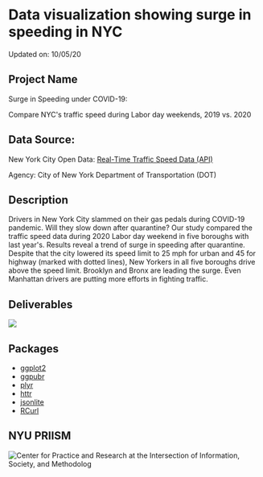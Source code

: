 # Data visualization showing surge in speeding in NYC

Updated on: 10/05/20

## Project Name

Surge in Speeding under COVID-19:

Compare NYC's traffic speed during Labor day weekends, 2019 vs. 2020

## Data Source: 

New York City Open Data: [Real-Time Traffic Speed Data (API)](https://data.cityofnewyork.us/Transportation/DOT-Traffic-Speeds-NBE/i4gi-tjb9)

Agency: City of New York Department of Transportation (DOT)

## Description

Drivers in New York City slammed on their gas pedals during COVID-19 pandemic. Will they slow down after quarantine? Our study compared the traffic speed data during 2020 Labor day weekend in five boroughs with last year's. Results reveal a trend of surge in speeding after quarantine. Despite that the city lowered its speed limit to 25 mph for urban and 45 for highway (marked with dotted lines), New Yorkers in all five boroughs drive above the speed limit. Brooklyn and Bronx are leading the surge. Even Manhattan drivers are putting more efforts in fighting traffic.

## Deliverables

![](https://github.com/tong-jin-nyu/data_viz-surge-in-speeding-NYC/blob/main/results/ratio_1-1_Jin_Tong_A3SR_Stu_Viz_Competition.jpg?raw=true)

## Packages

- [ggplot2](https://ggplot2.tidyverse.org/)
- [ggpubr](https://github.com/kassambara/ggpubr)
- [plyr](https://github.com/hadley/plyr)
- [httr](https://github.com/r-lib/httr)
- [jsonlite](https://github.com/jeroen/jsonlite)
- [RCurl](https://github.com/omegahat/RCurl)

## NYU PRIISM

![Center for Practice and Research at the Intersection of Information, Society, and Methodolog](https://steinhardt.nyu.edu/priism)